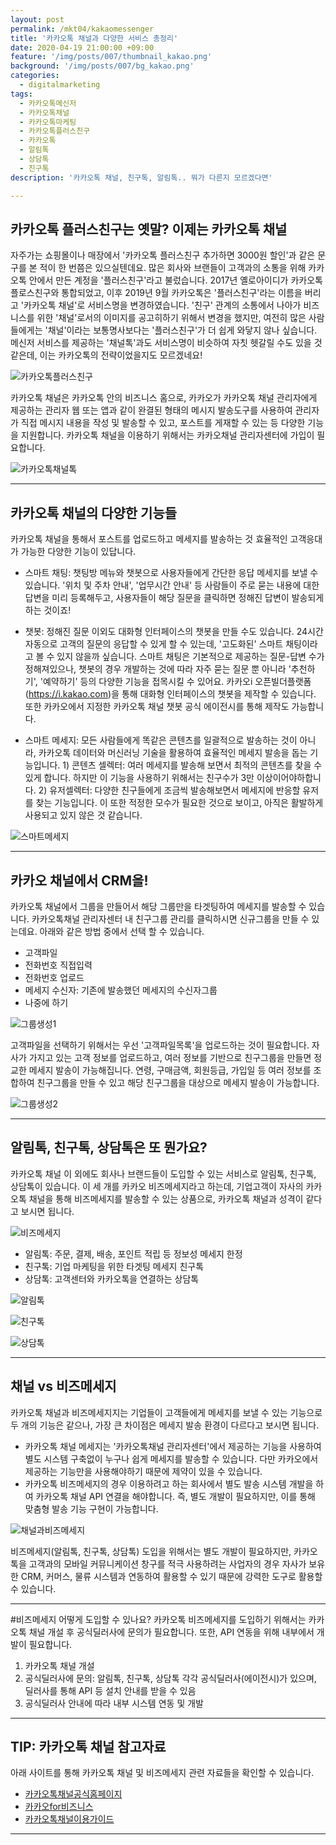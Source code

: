 ```yaml
---
layout: post
permalink: /mkt04/kakaomessenger
title: '카카오톡 채널과 다양한 서비스 총정리'
date: 2020-04-19 21:00:00 +09:00
feature: '/img/posts/007/thumbnail_kakao.png'
background: '/img/posts/007/bg_kakao.png'
categories:
  - digitalmarketing
tags:
  - 카카오톡메신저
  - 카카오톡채널
  - 카카오톡마케팅
  - 카카오톡플러스친구
  - 카카오톡
  - 알림톡
  - 상담톡
  - 친구톡
description: '카카오톡 채널, 친구톡, 알림톡.. 뭐가 다른지 모르겠다면'

---
```


## 카카오톡 플러스친구는 옛말? 이제는 카카오톡 채널
자주가는 쇼핑몰이나 매장에서 '카카오톡 플러스친구 추가하면 3000원 할인'과 같은 문구를 본 적이 한 번쯤은 있으실텐데요. 많은 회사와 브랜들이 고객과의 소통을 위해 카카오톡 안에서 만든 계정을 '플러스친구'라고 불렀습니다. 2017년 옐로아이디가 카카오톡 플로스친구와 통합되었고, 이후 2019년 9월 카카오톡은 '플러스친구'라는 이름을 버리고 '카카오톡 채널'로 서비스명을 변경하였습니다. '친구' 관계의 소통에서 나아가 비즈니스를 위한 '채널'로서의 이미지를 공고히하기 위해서 변경을 했지만, 여전히 많은 사람들에게는 '채널'이라는 보통명사보다는 '플러스친구'가 더 쉽게 와닿지 않나 싶습니다. 메신저 서비스를 제공하는 '채널톡'과도 서비스명이 비슷하여 자칫 헷갈릴 수도 있을 것 같은데, 이는 카카오톡의 전략이었을지도 모르겠네요!

![카카오톡플러스친구](/img/posts/007/01.png)

카카오톡 채널은 카카오톡 안의 비즈니스 홈으로, 카카오가 카카오톡 채널 관리자에게 제공하는 관리자 웹 또는 앱과 같이 완결된 형태의 메시지 발송도구를 사용하여 관리자가 직접 메시지 내용을 작성 및 발송할 수 있고, 포스트를 게재할 수 있는 등 다양한 기능을 지원합니다. 카카오톡 채널을 이용하기 위해서는 카카오채널 관리자센터에 가입이 필요합니다.

![카카오톡채널톡](/img/posts/007/02.png)

------

## 카카오톡 채널의 다양한 기능들
카카오톡 채널을 통해서 포스트를 업로드하고 메세지를 발송하는 것 효율적인 고객응대가 가능한 다양한 기능이 있답니다.

* 스마트 채팅: 챗팅방 메뉴와 챗봇으로 사용자들에게 간단한 응답 메세지를 보낼 수 있습니다. '위치 및 주차 안내', '업무시간 안내' 등 사람들이 주로 묻는 내용에 대한 답변을 미리 등록해두고, 사용자들이 해당 질문을 클릭하면 정해진 답변이 발송되게 하는 것이죠!

* 챗봇: 정해진 질문 이외도 대화형 인터페이스의 챗봇을 만들 수도 있습니다. 24시간 자동으로 고객의 질문의 응답할 수 있게 할 수 있는데, '고도화된' 스마트 채팅이라고 볼 수 있지 않을까 싶습니다. 스마트 채팅은 기본적으로 제공하는 질문-답변 수가 정해져있으나, 챗봇의 경우 개발하는 것에 따라 자주 묻는 질문 뿐 아니라 '추천하기', '예약하기' 등의 다양한 기능을 접목시킬 수 있어요. 카카오i 오픈빌더플랫폼(https://i.kakao.com)을 통해 대화형 인터페이스의 챗봇을 제작할 수 있습니다. 또한 카카오에서 지정한 카카오톡 채널 챗봇 공식 에이전시를 통해 제작도 가능합니다.

* 스마트 메세지: 모든 사람들에게 똑같은 콘텐츠를 일괄적으로 발송하는 것이 아니라, 카카오톡 데이터와 머신러닝 기술을 활용하여 효율적인 메세지 발송을 돕는 기능입니다. 1) 콘텐츠 셀렉터: 여러 메세지를 발송해 보면서 최적의 콘텐츠를 찾을 수 있게 합니다. 하지만 이 기능을 사용하기 위해서는 친구수가 3만 이상이어야하합니다. 2) 유저셀렉터: 다양한 친구들에게 조금씩 발송해보면서 메세지에 반응할 유저를 찾는 기능입니다. 이 또한 적정한 모수가 필요한 것으로 보이고, 아직은 활발하게 사용되고 있지 않은 것 같습니다.

![스마트메세지](/img/posts/007/03.png)

------

## 카카오 채널에서 CRM을!
카카오톡 채널에서 그룹을 만들어서 해당 그룹만을 타겟팅하여 메세지를 발송할 수 있습니다. 카카오톡채널 관리자센터 내 친구그룹 관리를 클릭하시면 신규그룹을 만들 수 있는데요. 아래와 같은 방법 중에서 선택 할 수 있습니다.

* 고객파일
* 전화번호 직접입력
* 전화번호 업로드
* 메세지 수신자: 기존에 발송했던 메세지의 수신자그룹
* 나중에 하기

![그룹생성1](/img/posts/007/04.png)

고객파일을 선택하기 위해서는 우선 '고객파일목록'을 업로드하는 것이 필요합니다. 자사가 가지고 있는 고객 정보를 업로드하고, 여러 정보를 기반으로 친구그룹을 만들면 정교한 메세지 발송이 가능해집니다. 연령, 구매금액, 회원등급, 가입일 등 여러 정보를 조합하여 친구그룹을 만들 수 있고 해당 친구그룹을 대상으로 메세지 발송이 가능합니다.

![그룹생성2](/img/posts/007/05.png)

------

## 알림톡, 친구톡, 상담톡은 또 뭔가요?
카카오톡 채널 이 외에도 회사나 브랜드들이 도입할 수 있는 서비스로 알림톡, 친구톡, 상담톡이 있습니다. 이 세 개를 카카오 비즈메세지라고 하는데, 기업고객이 자사의 카카오톡 채널을 통해 비즈메세지를 발송할 수 있는 상품으로, 카카오톡 채널과 성격이 같다고 보시면 됩니다.

![비즈메세지](/img/posts/007/06.png)

* 알림톡: 주문, 결제, 배송, 포인트 적립 등 정보성 메세지 한정
* 친구톡: 기업 마케팅을 위한 타겟팅 메세지 친구톡
* 상담톡: 고객센터와 카카오톡을 연결하는 상담톡

![알림톡](/img/posts/007/07.png)

![친구톡](/img/posts/007/08.png)

![상담톡](/img/posts/007/09.png)


------

## 채널 vs 비즈메세지
카카오톡 채널과 비즈메세지지는 기업들이 고객들에게 메세지를 보낼 수 있는 기능으로 두 개의 기능은 같으나, 가장 큰 차이점은 메세지 발송 환경이 다르다고 보시면 됩니다.
* 카카오톡 채널 메세지는 '카카오톡채널 관리자센터'에서 제공하는 기능을 사용하여 별도 시스템 구축없이 누구나 쉽게 메세지를 발송할 수 있습니다. 다만 카카오에서 제공하는 기능만을 사용해야하기 때문에 제약이 있을 수 있습니다.
* 카카오톡 비즈메세지의 경우 이용하려고 하는 회사에서 별도 발송 시스템 개발을 하여 카카오톡 채널 API 연결을 해야합니다. 즉, 별도 개발이 필요하지만, 이를 통해 맞춤형 발송 기능 구현이 가능합니다.

![채널과비즈메세지](/img/posts/007/10.png)

비즈메세지(알림톡, 친구톡, 상담톡) 도입을 위해서는 별도 개발이 필요하지만, 카카오톡을 고객과의 모바일 커뮤니케이션 창구를 적극 사용하려는 사업자의 경우 자사가 보유한 CRM, 커머스, 물류 시스템과 연동하여 활용할 수 있기 때문에 강력한 도구로 활용할 수 있습니다.

------


#비즈메세지 어떻게 도입할 수 있나요?
카카오톡 비즈메세지를 도입하기 위해서는 카카오톡 채널 개설 후 공식딜러사에 문의가 필요합니다. 또한, API 연동을 위해 내부에서 개발이 필요합니다.
1. 카카오톡 채널 개설
2. 공식딜러사에 문의: 알림톡, 친구톡, 상담톡 각각 공식딜러사(에이전시)가 있으며, 딜러사를 통해 API 등 설치 안내를 받을 수 있음
3. 공식딜러사 안내에 따라 내부 시스템 연동 및 개발

------

## TIP: 카카오톡 채널 참고자료
아래 사이트를 통해 카카오톡 채널 및 비즈메세지 관련 자료들을 확인할 수 있습니다.
* [카카오톡채널공식홈페이지](https://center-pf.kakao.com "kakaochannel")
* [카카오for비즈니스](https://business.kakao.com "kakaobusiness")
* [카카오톡채널이용가이드](https://bit.ly/3czCkwd "kakaochannelguide")


------
